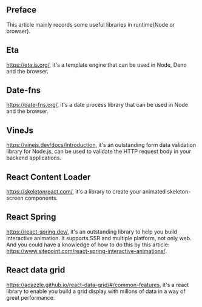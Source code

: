 ## Preface

This article mainly records some useful libraries in runtime(Node or browser).

## Eta

https://eta.js.org/, it's a template engine that can be used in Node, Deno and the browser.

## Date-fns

https://date-fns.org/, it's a date process library that can be used in Node and the browser.

## VineJs

https://vinejs.dev/docs/introduction, it's an outstanding form data validation library for Node.js, can be used to validate the HTTP request body in your backend applications.

## React Content Loader

https://skeletonreact.com/, it's a library to create your animated skeleton-screen components.

## React Spring

https://react-spring.dev/, it's an outstanding library to help you build interactive animation. It supports SSR and multiple platform, not only web. And you could have a knowledge of how to do this by this article: https://www.sitepoint.com/react-spring-interactive-animations/.

## React data grid

https://adazzle.github.io/react-data-grid/#/common-features, it's a react library to enable you build a grid display with millons of data in a way of great performance.



